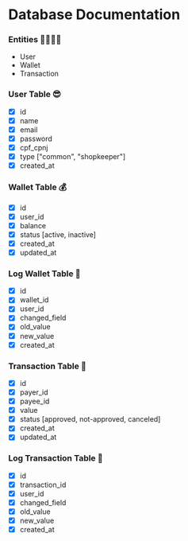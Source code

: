 # Database Documentation
### Entities 👩‍👩‍👧‍👦
* User
* Wallet
* Transaction

### User Table 😎
- [x] id
- [x] name
- [x] email
- [x] password
- [x] cpf_cpnj
- [x] type ["common", "shopkeeper"]
- [x] created_at

### Wallet Table 💰
- [x] id
- [x] user_id
- [x] balance
- [x] status [active, inactive]
- [x] created_at
- [x] updated_at

### Log Wallet Table 💾
- [x] id
- [x] wallet_id
- [x] user_id
- [x] changed_field
- [x] old_value
- [x] new_value
- [x] created_at

### Transaction Table 💱
- [x] id
- [x] payer_id
- [x] payee_id
- [x] value
- [x] status [approved, not-approved, canceled]
- [x] created_at
- [x] updated_at

### Log Transaction Table 💾
- [x] id
- [x] transaction_id
- [x] user_id
- [x] changed_field
- [x] old_value
- [x] new_value
- [x] created_at